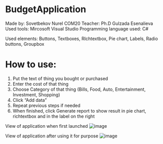 # BudgetApplication


Made by: Sovetbekov Nurel COM20
Teacher: Ph.D Gulzada Esenalieva
Used tools: Mircosoft Visual Studio
Programming language used: C#


Used elements: Buttons, Textboxes, RIchtextbox, Pie chart, Labels, Radio buttons, Groupbox

# How to use:

1. Put the text of thing you bought or purchased
2. Enter the cost of that thing 
3. Choose Category of that thing (Bills, Food, Auto, Entertainment, Investment, Shopping)
4. Click “Add data”
5. Repeat previous steps if needed
6. When finished, click Generate report to show result in pie chart, richtextbox and in the label on the right

View of application when first launched
![image](https://github.com/junesqo/BudgetApplication/assets/62104475/684f2237-4028-4c48-802f-4625ae59468c)


View of application after using it for purpose
![image](https://github.com/junesqo/BudgetApplication/assets/62104475/7712ba74-6760-4cf1-b7e8-e47204d7e968)
